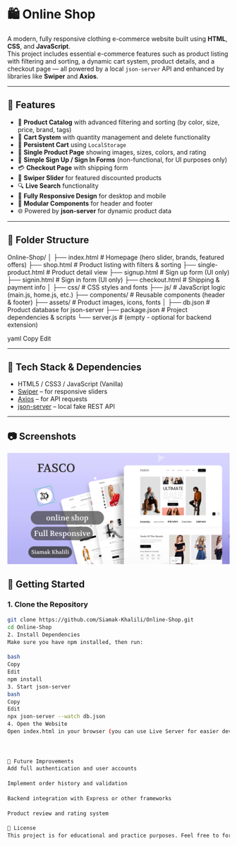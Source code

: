 # 🛍️ Online Shop

A modern, fully responsive clothing e-commerce website built using **HTML**, **CSS**, and **JavaScript**.  
This project includes essential e-commerce features such as product listing with filtering and sorting, a dynamic cart system, product details, and a checkout page — all powered by a local `json-server` API and enhanced by libraries like **Swiper** and **Axios**.

---

## 📌 Features

- 🛒 **Product Catalog** with advanced filtering and sorting (by color, size, price, brand, tags)
- 🧺 **Cart System** with quantity management and delete functionality
- 💾 **Persistent Cart** using `LocalStorage`
- 👕 **Single Product Page** showing images, sizes, colors, and rating
- 🔐 **Simple Sign Up / Sign In Forms** (non-functional, for UI purposes only)
- 💳 **Checkout Page** with shipping form
- 🎯 **Swiper Slider** for featured discounted products
- 🔍 **Live Search** functionality
- 📱 **Fully Responsive Design** for desktop and mobile
- 🧩 **Modular Components** for header and footer
- 🌐 Powered by **json-server** for dynamic product data

---

## 📁 Folder Structure

Online-Shop/
│
├── index.html # Homepage (hero slider, brands, featured offers)
├── shop.html # Product listing with filters & sorting
├── single-product.html # Product detail view
├── signup.html # Sign up form (UI only)
├── signin.html # Sign in form (UI only)
├── checkout.html # Shipping & payment info
│
├── css/ # CSS styles and fonts
├── js/ # JavaScript logic (main.js, home.js, etc.)
├── components/ # Reusable components (header & footer)
├── assets/ # Product images, icons, fonts
│
├── db.json # Product database for json-server
├── package.json # Project dependencies & scripts
└── server.js # (empty - optional for backend extension)

yaml
Copy
Edit

---

## 🧰 Tech Stack & Dependencies

- HTML5 / CSS3 / JavaScript (Vanilla)
- [Swiper](https://swiperjs.com/) – for responsive sliders
- [Axios](https://axios-http.com/) – for API requests
- [json-server](https://github.com/typicode/json-server) – local fake REST API

---

## 📷 Screenshots

![FASCO Screenshot](./Screenshots.jpg)

## 🚀 Getting Started

### 1. Clone the Repository
```bash
git clone https://github.com/Siamak-Khalili/Online-Shop.git
cd Online-Shop
2. Install Dependencies
Make sure you have npm installed, then run:

bash
Copy
Edit
npm install
3. Start json-server
bash
Copy
Edit
npx json-server --watch db.json
4. Open the Website
Open index.html in your browser (you can use Live Server for easier development).



🔧 Future Improvements
Add full authentication and user accounts

Implement order history and validation

Backend integration with Express or other frameworks

Product review and rating system

📄 License
This project is for educational and practice purposes. Feel free to fork and modify it for your own learning.
